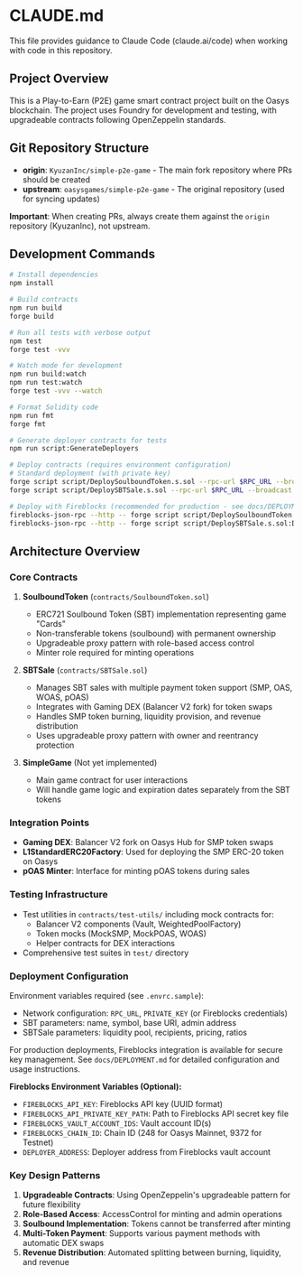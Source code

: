 # CLAUDE.md

This file provides guidance to Claude Code (claude.ai/code) when working with code in this repository.

## Project Overview

This is a Play-to-Earn (P2E) game smart contract project built on the Oasys blockchain. The project uses Foundry for development and testing, with upgradeable contracts following OpenZeppelin standards.

## Git Repository Structure

- **origin**: `KyuzanInc/simple-p2e-game` - The main fork repository where PRs should be created
- **upstream**: `oasysgames/simple-p2e-game` - The original repository (used for syncing updates)

**Important**: When creating PRs, always create them against the `origin` repository (KyuzanInc), not upstream.

## Development Commands

```bash
# Install dependencies
npm install

# Build contracts
npm run build
forge build

# Run all tests with verbose output
npm test
forge test -vvv

# Watch mode for development
npm run build:watch
npm run test:watch
forge test -vvv --watch

# Format Solidity code
npm run fmt
forge fmt

# Generate deployer contracts for tests
npm run script:GenerateDeployers

# Deploy contracts (requires environment configuration)
# Standard deployment (with private key)
forge script script/DeploySoulboundToken.s.sol --rpc-url $RPC_URL --broadcast --private-key $PRIVATE_KEY
forge script script/DeploySBTSale.s.sol --rpc-url $RPC_URL --broadcast --private-key $PRIVATE_KEY

# Deploy with Fireblocks (recommended for production - see docs/DEPLOYMENT.md)
fireblocks-json-rpc --http -- forge script script/DeploySoulboundToken.s.sol:DeploySoulboundToken --sender $DEPLOYER_ADDRESS --slow --broadcast --unlocked --rpc-url {}
fireblocks-json-rpc --http -- forge script script/DeploySBTSale.s.sol:DeploySBTSale --sender $DEPLOYER_ADDRESS --slow --broadcast --unlocked --rpc-url {}
```

## Architecture Overview

### Core Contracts

1. **SoulboundToken** (`contracts/SoulboundToken.sol`)
   - ERC721 Soulbound Token (SBT) implementation representing game "Cards"
   - Non-transferable tokens (soulbound) with permanent ownership
   - Upgradeable proxy pattern with role-based access control
   - Minter role required for minting operations

2. **SBTSale** (`contracts/SBTSale.sol`)
   - Manages SBT sales with multiple payment token support (SMP, OAS, WOAS, pOAS)
   - Integrates with Gaming DEX (Balancer V2 fork) for token swaps
   - Handles SMP token burning, liquidity provision, and revenue distribution
   - Uses upgradeable proxy pattern with owner and reentrancy protection

3. **SimpleGame** (Not yet implemented)
   - Main game contract for user interactions
   - Will handle game logic and expiration dates separately from the SBT tokens

### Integration Points

- **Gaming DEX**: Balancer V2 fork on Oasys Hub for SMP token swaps
- **L1StandardERC20Factory**: Used for deploying the SMP ERC-20 token on Oasys
- **pOAS Minter**: Interface for minting pOAS tokens during sales

### Testing Infrastructure

- Test utilities in `contracts/test-utils/` including mock contracts for:
  - Balancer V2 components (Vault, WeightedPoolFactory)
  - Token mocks (MockSMP, MockPOAS, WOAS)
  - Helper contracts for DEX interactions
- Comprehensive test suites in `test/` directory

### Deployment Configuration

Environment variables required (see `.envrc.sample`):
- Network configuration: `RPC_URL`, `PRIVATE_KEY` (or Fireblocks credentials)
- SBT parameters: name, symbol, base URI, admin address
- SBTSale parameters: liquidity pool, recipients, pricing, ratios

For production deployments, Fireblocks integration is available for secure key management. See `docs/DEPLOYMENT.md` for detailed configuration and usage instructions.

**Fireblocks Environment Variables (Optional):**
- `FIREBLOCKS_API_KEY`: Fireblocks API key (UUID format)
- `FIREBLOCKS_API_PRIVATE_KEY_PATH`: Path to Fireblocks API secret key file
- `FIREBLOCKS_VAULT_ACCOUNT_IDS`: Vault account ID(s)
- `FIREBLOCKS_CHAIN_ID`: Chain ID (248 for Oasys Mainnet, 9372 for Testnet)
- `DEPLOYER_ADDRESS`: Deployer address from Fireblocks vault account

### Key Design Patterns

1. **Upgradeable Contracts**: Using OpenZeppelin's upgradeable pattern for future flexibility
2. **Role-Based Access**: AccessControl for minting and admin operations
3. **Soulbound Implementation**: Tokens cannot be transferred after minting
4. **Multi-Token Payment**: Supports various payment methods with automatic DEX swaps
5. **Revenue Distribution**: Automated splitting between burning, liquidity, and revenue